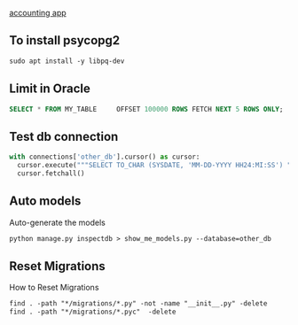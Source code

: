[accounting app](https://django-hordak.readthedocs.io/en/stable/accounting-for-developers.html)


## To install psycopg2
```txt
sudo apt install -y libpq-dev
```


## Limit in Oracle
```sql
SELECT * FROM MY_TABLE     OFFSET 100000 ROWS FETCH NEXT 5 ROWS ONLY;
```



## Test db connection
```py
with connections['other_db'].cursor() as cursor:
  cursor.execute("""SELECT TO_CHAR (SYSDATE, 'MM-DD-YYYY HH24:MI:SS') "NOW" FROM DUAL;""")
  cursor.fetchall()
```



## Auto models
Auto-generate the models 
```txt
python manage.py inspectdb > show_me_models.py --database=other_db
```



## Reset Migrations
How to Reset Migrations
```txt
find . -path "*/migrations/*.py" -not -name "__init__.py" -delete
find . -path "*/migrations/*.pyc"  -delete
```
